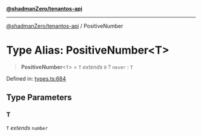 [**@shadmanZero/tenantos-api**](../README.md)

***

[@shadmanZero/tenantos-api](../globals.md) / PositiveNumber

# Type Alias: PositiveNumber\<T\>

> **PositiveNumber**\<`T`\> = `T` *extends* `0` ? `never` : `T`

Defined in: [types.ts:684](https://github.com/shadmanZero/tenantos-api/blob/1519ecac4035082956b06ca1cf266b8ad4cc7904/src/types.ts#L684)

## Type Parameters

### T

`T` *extends* `number`
